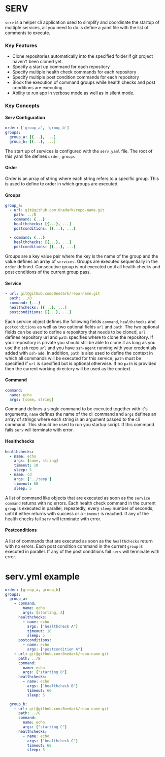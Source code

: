 # SERV

`serv` is a helper cli application used to simplify and coordinate the startup of multiple services, all you need to do
is define a yaml file with the list of comments to execute.

### Key Features
* Clone repositories automatically into the specified folder if git project haven't been cloned yet.
* Specify a start up command for each repository
* Specify multiple health check commands for each repository
* Specify multiple post condition commands for each repository
* Block the execution of command groups while health checks and post conditions are executing
* Ability to run app in verbose mode as well as in silent mode.

### Key Concepts

#### Serv Configuration

```yaml
order: ['group_a', 'group_b']
groups:
  group_a: [{...}, ...]
  group_b: [{...}, ...]
```

The start up of services is configured with the `serv.yaml` file. The root of this yaml file defines `order`, `groups`

#### Order
Order is an array of string where each string refers to a specific group. This is used to define te order in which
groups are executed.

#### Groups

```yaml
group_a:
  - url: git@github.com:0nedark/repo-name.git
    path: ../B
    command: {...}
    healthchecks: [{...}, ...]
    postconditions: [{...}, ...]
    
  - command: {...}
    healthchecks: [{...}, ...]
    postconditions: [{...}, ...]
```

Groups are a key value pair where the key is the name of the group and the value defines an array of `services`. Groups
are executed sequentially in the `order` defined. Consecutive group is not executed until all health checks and post
conditions of the current group pass.

#### Service

```yaml
- url: git@github.com:0nedark/repo-name.git
  path: ../B
  command: {...}
  healthchecks: [{...}, ...]
  postconditions: [{...}, ...]
```

Each service object defines the following fields `command`, `healthchecks` and `postconditions` as well as two optional
fields `url` and `path`. The two optional fields can be used to define a repository that needs to be cloned, `url`
defines repository url and `path` specifies where to clone the repository. If your repository is private you should
still be able to clone it as long as you use the `ssh` repo `url` and you have `ssh-agent` running with your credentials
added with `ssh-add`. In addition, `path` is also used to define the context in which all commands will be executed for
this service, `path` must be specified if `url` is specified but is optional otherwise. If no `path` is provided then
the current working directory will be used as the context.

#### Command
```yaml
command:
  name: echo
  args: [some, string]
```
Command defines a single command to be executed together with it's arguments, `name` defines the name of the cli command
and `args` defines an array of strings where each string is an argument passed to the cli command. This should be used
to run you startup script. If this command fails `serv` will terminate with error.

#### Healthchecks
```yaml
healthchecks:
  - name: echo
    args: [some, string]
    timeout: 10
    sleep: 5
  - name: cd
    args: ['../temp']
    timeout: 60
    sleep: 5
```

A list of command like objects that are executed as soon as the `service` `command` returns with no errors. Each health
check command in the current `group` is executed in parallel, repeatedly, every `sleep` number of seconds, until it
either returns with success or a `timeout` is reached. If any of the health checks fail `serv` will terminate with
error.

#### Postconditions
A list of commands that are executed as soon as the `healthchecks` return with no errors. Each post condition command in
the current `group` is executed in parallel. If any of the post conditions fail `serv` will terminate with error.

# serv.yml example
```yaml
order: [group_a, group_b]
groups:
  group_a:
    - command:
        name: echo
        args: [starting, A]
      healthchecks:
        - name: echo
          args: ["healthcheck A"]
          timeout: 10
          sleep: 5
      postconditions:
        - name: echo
          args: ["postcondition A"]
    - url: git@github.com:0nedark/repo-name.git
      path: ../B
      command:
        name: echo
        args: ["starting B"]
      healthchecks:
        - name: echo
          args: ["healthcheck B"]
          timeout: 60
          sleep: 5

  group_b:
    - url: git@github.com:0nedark/repo-name.git
      path: ../C
      command:
        name: echo
        args: ["starting C"]
      healthchecks:
        - name: echo
          args: ["healthcheck C"]
          timeout: 60
          sleep: 5
```